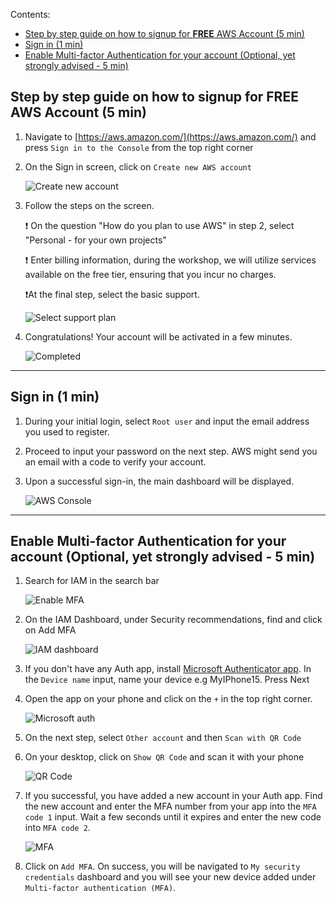 Contents:

- [Step by step guide on how to signup for **FREE** AWS Account (5 min)](#step-by-step-guide-on-how-to-signup-for-free-aws-account-5-min)
- [Sign in (1 min)](#sign-in-1-min)
- [Enable Multi-factor Authentication for your account (Optional, yet strongly advised - 5 min)](#enable-multi-factor-authentication-for-your-account-optional-yet-strongly-advised---5-min)

## Step by step guide on how to signup for **FREE** AWS Account (5 min)

1. Navigate to [https://aws.amazon.com/](https://aws.amazon.com/) and press `Sign in to the Console` from the top right corner
2. On the Sign in screen, click on `Create new AWS account`

   ![Create new account](./images/01-create-new-account.png)

3. Follow the steps on the screen.

   ❗️ On the question "How do you plan to use AWS" in step 2, select "Personal - for your own projects"

   ❗️ Enter billing information, during the workshop, we will utilize services available on the free tier, ensuring that you incur no charges.

   ❗️At the final step, select the basic support.

   ![Select support plan](./images/02-select-support-plan.png)

4. Congratulations! Your account will be activated in a few minutes.

   ![Completed](./images/03-completed-screen.png)

---

## Sign in (1 min)

1. During your initial login, select `Root user` and input the email address you used to register.
2. Proceed to input your password on the next step. AWS might send you an email with a code to verify your account.
3. Upon a successful sign-in, the main dashboard will be displayed.

   ![AWS Console](./images/04-aws-console.png)

---

## Enable Multi-factor Authentication for your account (Optional, yet strongly advised - 5 min)

1. Search for IAM in the search bar

   ![Enable MFA](./images/05-enable-mfa.png)

2. On the IAM Dashboard, under Security recommendations, find and click on Add MFA

   ![IAM dashboard](./images/06-iam-dashboard.png)

3. If you don't have any Auth app, install [Microsoft Authenticator app](https://support.microsoft.com/en-gb/account-billing/download-and-install-the-microsoft-authenticator-app-351498fc-850a-45da-b7b6-27e523b8702a). In the `Device name` input, name your device e.g MyIPhone15. Press Next
4. Open the app on your phone and click on the `+` in the top right corner.

   ![Microsoft auth](./images/07-microsoft-auth.png)

5. On the next step, select `Other account` and then `Scan with QR Code`
6. On your desktop, click on `Show QR Code` and scan it with your phone

   ![QR Code](./images/08-qr-reveal.png)

7. If you successful, you have added a new account in your Auth app. Find the new account and enter the MFA number from your app into the `MFA code 1` input. Wait a few seconds until it expires and enter the new code into `MFA code 2`.

   ![MFA](./images/09-mfa.png)

8. Click on `Add MFA`. On success, you will be navigated to `My security credentials` dashboard and you will see your new device added under `Multi-factor authentication (MFA)`.
